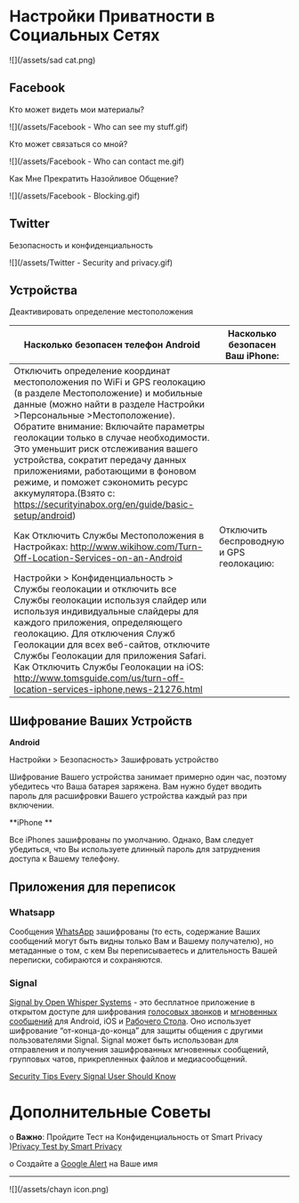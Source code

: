 # Настройки Приватности в Социальных Сетях

![](/assets/sad cat.png)

## Facebook

Кто может видеть мои материалы?

![](/assets/Facebook - Who can see my stuff.gif)



Кто может связаться со мной?

![](/assets/Facebook - Who can contact me.gif)



Как Мне Прекратить Назойливое Общение?

![](/assets/Facebook - Blocking.gif)




## Twitter

Безопасность и конфиденциальность

![](/assets/Twitter - Security  and privacy.gif)



## Устройства

Деактивировать определение местоположения

| Насколько безопасен телефон Android | Насколько безопасен Ваш iPhone: |
| --- | --- |
| Отключить определение координат местоположения  по WiFi и  GPS геолокацию (в разделе Местоположение) и мобильные данные (можно найти в разделе Настройки >Персональные >Местоположение). Обратите внимание: Включайте параметры геолокации только в случае необходимости. Это уменьшит риск отслеживания вашего устройства, сократит передачу данных приложениями, работающими в фоновом режиме, и поможет сэкономить ресурс аккумулятора.(Взято с: https://securityinabox.org/en/guide/basic-setup/android)
Как Отключить Службы Местоположения в Настройках: http://www.wikihow.com/Turn-Off-Location-Services-on-an-Android | Отключить беспроводную и GPS геолокацию:
Настройки > Конфиденциальность > Службы геолокации и отключить все Службы геолокации используя слайдер или используя индивидуальные слайдеры для каждого приложения, определяющего геолокацию. Для отключения Служб Геолокации для всех веб-сайтов, отключите Службы Геолокации для приложения Safari.  Как Отключить Службы Геолокации на iOS: http://www.tomsguide.com/us/turn-off-location-services-iphone,news-21276.html|


## Шифрование Ваших Устройств

**Android**


Настройки > Безопасность> Зашифровать устройство


Шифрование Вашего устройства занимает примерно один час, поэтому убедитесь что Ваша батарея заряжена. Вам нужно будет вводить пароль для расшифровки Вашего устройства каждый раз при включении. 


**iPhone
**

Все  iPhones зашифрованы по умолчанию.  Однако, Вам следует убедиться, что Вы используете длинный пароль для затруднения доступа к Вашему телефону.



## Приложения для переписок

### Whatsapp

Сообщения [WhatsApp](https://www.whatsapp.com/) зашифрованы (то есть, содержание Ваших сообщений могут быть видны только Вам и Вашему получателю), но метаданные о том, с кем Вы переписываетесь и длительность Вашей переписки, собираются и сохраняются.


### Signal
[Signal by Open Whisper Systems](https://whispersystems.org/) - это бесплатное приложение в открытом доступе для шифрования [голосовых звонков](https://en.wikipedia.org/wiki/Voice_calling) и [мгновенных сообщений](https://en.wikipedia.org/wiki/Instant_messaging) для Android,  iOS  и [Рабочего Стола](https://whispersystems.org/blog/signal-desktop/). Оно использует шифрование “от-конца-до-конца” для защиты общения с другими пользователями Signal. Signal может быть использован для отправления и получения зашифрованных мгновенных сообщений, групповых чатов, прикрепленных файлов и медиасообщений.


[Security Tips Every Signal User Should Know](https://www.google.com/url?q=https://theintercept.com/2016/07/02/security-tips-every-signal-user-should-know/&sa=D&ust=1478912695344000&usg=AFQjCNEg5QaQwxEpg5CJqH049_FqKIAnYA)

# Дополнительные Советы


o **Важно**:  Пройдите Тест на Конфиденциальность от  Smart Privacy
)[Privacy Test by Smart Privacy](https://www.google.com/url?q=http://smartprivacy.tumblr.com/privacynow&sa=D&ust=1478912695347000&usg=AFQjCNGjAN8OCYH3WXnd3DP_haNY--ZHog)

o Создайте a [Google Alert](https://www.google.com/url?q=https://www.google.com/alerts&sa=D&ust=1478912695348000&usg=AFQjCNH-T5bZUuRKQwCWL8x6g3JbYp3IkQ) на Ваше имя

---
![](/assets/chayn icon.png)

